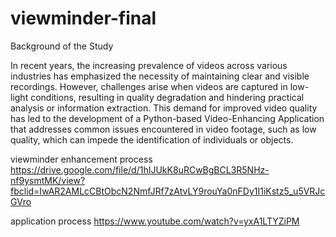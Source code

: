 # viewminder-final

Background of the Study

In recent years, the increasing prevalence of videos across various industries has emphasized the necessity of maintaining clear and visible recordings. However, challenges arise when videos are captured in low-light conditions, resulting in quality degradation and hindering practical analysis or information extraction. This demand for improved video quality has led to the development of a Python-based Video-Enhancing Application that addresses common issues encountered in video footage, such as low quality, which can impede the identification of individuals or objects.



viewminder enhancement process
https://drive.google.com/file/d/1hIJUkK8uRCwBgBCL3R5NHz-nf9ysmtMK/view?fbclid=IwAR2AMLcCBtObcN2NmfJRf7zAtvLY9rouYa0nFDy1I1iKstz5_u5VRJcGVro

application process
https://www.youtube.com/watch?v=yxA1LTYZiPM

